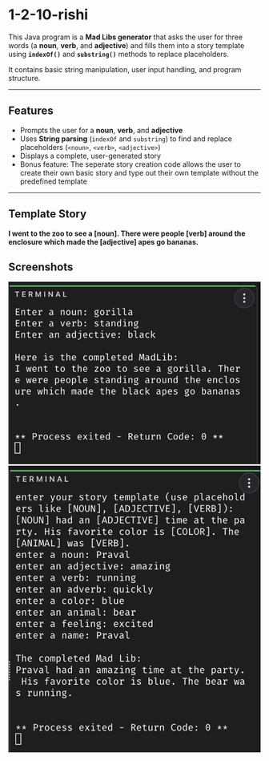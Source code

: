 # 1-2-10-rishi

This Java program is a **Mad Libs generator** that asks the user for three words (a **noun**, **verb**, and **adjective**) and fills them into a story template using **`indexOf()`** and **`substring()`** methods to replace placeholders.

It contains basic string manipulation, user input handling, and program structure.

---

## Features
- Prompts the user for a **noun**, **verb**, and **adjective**  
- Uses **String parsing** (`indexOf` and `substring`) to find and replace placeholders (`<noun>`, `<verb>`, `<adjective>`)  
- Displays a complete, user-generated story
- Bonus feature: The seperate story creation code allows the user to create their own basic story and type out their own template without the predefined template

---

## Template Story

**I went to the zoo to see a [noun]. There were people [verb] around the enclosure which made the [adjective] apes go bananas.**

## Screenshots

![Screenshot of homepage](https://github.com/rishinellipudi/1-2-10csa-rishi/blob/main/images/OriginalTemplate.png)
![Screenshot of homepage](https://github.com/rishinellipudi/1-2-10csa-rishi/blob/main/images/StoryCreation.png)


